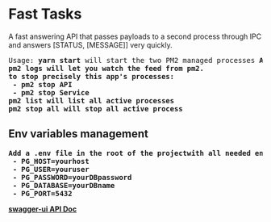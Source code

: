 # Fast Tasks
A fast answering API that passes payloads to a second process through IPC and answers [STATUS, [MESSAGE]] very quickly.

<pre>Usage: <b>yarn start</b> will start the two PM2 managed processes <b>API<b> and <b>SERVICES</b>.
<b>pm2 logs</b> will let you watch the feed from pm2.
to stop precisely this app's processes:
 - <b>pm2 stop API</b>
 - <b>pm2 stop Service</b>
<b>pm2 list</b> will list all active processes
<b>pm2 stop all</b> will stop all active process
</pre>

## Env variables management

<pre>Add a .env file in the root of the projectwith all needed env Vars as:
 - PG_HOST=yourhost
 - PG_USER=youruser
 - PG_PASSWORD=yourDBpassword
 - PG_DATABASE=yourDBname
 - PG_PORT=5432
</pre>

[swagger-ui API Doc](http://localhost:3500/api-docs)
